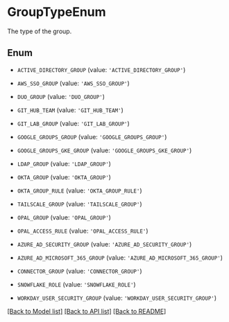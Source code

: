 # GroupTypeEnum

The type of the group.

## Enum

* `ACTIVE_DIRECTORY_GROUP` (value: `'ACTIVE_DIRECTORY_GROUP'`)

* `AWS_SSO_GROUP` (value: `'AWS_SSO_GROUP'`)

* `DUO_GROUP` (value: `'DUO_GROUP'`)

* `GIT_HUB_TEAM` (value: `'GIT_HUB_TEAM'`)

* `GIT_LAB_GROUP` (value: `'GIT_LAB_GROUP'`)

* `GOOGLE_GROUPS_GROUP` (value: `'GOOGLE_GROUPS_GROUP'`)

* `GOOGLE_GROUPS_GKE_GROUP` (value: `'GOOGLE_GROUPS_GKE_GROUP'`)

* `LDAP_GROUP` (value: `'LDAP_GROUP'`)

* `OKTA_GROUP` (value: `'OKTA_GROUP'`)

* `OKTA_GROUP_RULE` (value: `'OKTA_GROUP_RULE'`)

* `TAILSCALE_GROUP` (value: `'TAILSCALE_GROUP'`)

* `OPAL_GROUP` (value: `'OPAL_GROUP'`)

* `OPAL_ACCESS_RULE` (value: `'OPAL_ACCESS_RULE'`)

* `AZURE_AD_SECURITY_GROUP` (value: `'AZURE_AD_SECURITY_GROUP'`)

* `AZURE_AD_MICROSOFT_365_GROUP` (value: `'AZURE_AD_MICROSOFT_365_GROUP'`)

* `CONNECTOR_GROUP` (value: `'CONNECTOR_GROUP'`)

* `SNOWFLAKE_ROLE` (value: `'SNOWFLAKE_ROLE'`)

* `WORKDAY_USER_SECURITY_GROUP` (value: `'WORKDAY_USER_SECURITY_GROUP'`)

[[Back to Model list]](../README.md#documentation-for-models) [[Back to API list]](../README.md#documentation-for-api-endpoints) [[Back to README]](../README.md)


